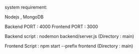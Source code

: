 system requirement:

Nodejs , MongoDB

Backend PORT : 4000
Frontend PORT : 3000

Backend script : nodemon backend/server.js (Directory : main)

Frontend Script : npm start --prefix frontend (Directory : main)